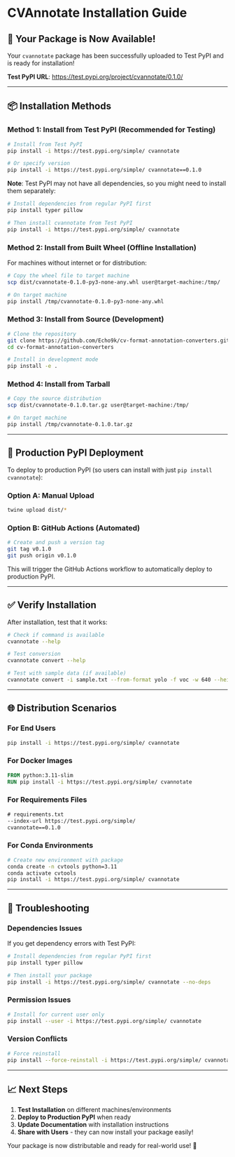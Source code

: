 # CVAnnotate Installation Guide

## 🎉 **Your Package is Now Available!**

Your `cvannotate` package has been successfully uploaded to Test PyPI and is ready for installation!

**Test PyPI URL**: https://test.pypi.org/project/cvannotate/0.1.0/

---

## 📦 **Installation Methods**

### **Method 1: Install from Test PyPI (Recommended for Testing)**

```bash
# Install from Test PyPI
pip install -i https://test.pypi.org/simple/ cvannotate

# Or specify version
pip install -i https://test.pypi.org/simple/ cvannotate==0.1.0
```

**Note**: Test PyPI may not have all dependencies, so you might need to install them separately:

```bash
# Install dependencies from regular PyPI first
pip install typer pillow

# Then install cvannotate from Test PyPI
pip install -i https://test.pypi.org/simple/ cvannotate
```

### **Method 2: Install from Built Wheel (Offline Installation)**

For machines without internet or for distribution:

```bash
# Copy the wheel file to target machine
scp dist/cvannotate-0.1.0-py3-none-any.whl user@target-machine:/tmp/

# On target machine
pip install /tmp/cvannotate-0.1.0-py3-none-any.whl
```

### **Method 3: Install from Source (Development)**

```bash
# Clone the repository
git clone https://github.com/Echo9k/cv-format-annotation-converters.git
cd cv-format-annotation-converters

# Install in development mode
pip install -e .
```

### **Method 4: Install from Tarball**

```bash
# Copy the source distribution
scp dist/cvannotate-0.1.0.tar.gz user@target-machine:/tmp/

# On target machine
pip install /tmp/cvannotate-0.1.0.tar.gz
```

---

## 🚀 **Production PyPI Deployment**

To deploy to production PyPI (so users can install with just `pip install cvannotate`):

### **Option A: Manual Upload**
```bash
twine upload dist/*
```

### **Option B: GitHub Actions (Automated)**
```bash
# Create and push a version tag
git tag v0.1.0
git push origin v0.1.0
```

This will trigger the GitHub Actions workflow to automatically deploy to production PyPI.

---

## ✅ **Verify Installation**

After installation, test that it works:

```bash
# Check if command is available
cvannotate --help

# Test conversion
cvannotate convert --help

# Test with sample data (if available)
cvannotate convert -i sample.txt --from-format yolo -f voc -w 640 --height 480 -c classes.txt
```

---

## 🌐 **Distribution Scenarios**

### **For End Users**
```bash
pip install -i https://test.pypi.org/simple/ cvannotate
```

### **For Docker Images**
```dockerfile
FROM python:3.11-slim
RUN pip install -i https://test.pypi.org/simple/ cvannotate
```

### **For Requirements Files**
```txt
# requirements.txt
--index-url https://test.pypi.org/simple/
cvannotate==0.1.0
```

### **For Conda Environments**
```bash
# Create new environment with package
conda create -n cvtools python=3.11
conda activate cvtools
pip install -i https://test.pypi.org/simple/ cvannotate
```

---

## 🔧 **Troubleshooting**

### **Dependencies Issues**
If you get dependency errors with Test PyPI:
```bash
# Install dependencies from regular PyPI first
pip install typer pillow

# Then install your package
pip install -i https://test.pypi.org/simple/ cvannotate --no-deps
```

### **Permission Issues**
```bash
# Install for current user only
pip install --user -i https://test.pypi.org/simple/ cvannotate
```

### **Version Conflicts**
```bash
# Force reinstall
pip install --force-reinstall -i https://test.pypi.org/simple/ cvannotate
```

---

## 📈 **Next Steps**

1. **Test Installation** on different machines/environments
2. **Deploy to Production PyPI** when ready
3. **Update Documentation** with installation instructions
4. **Share with Users** - they can now install your package easily!

Your package is now distributable and ready for real-world use! 🎉
